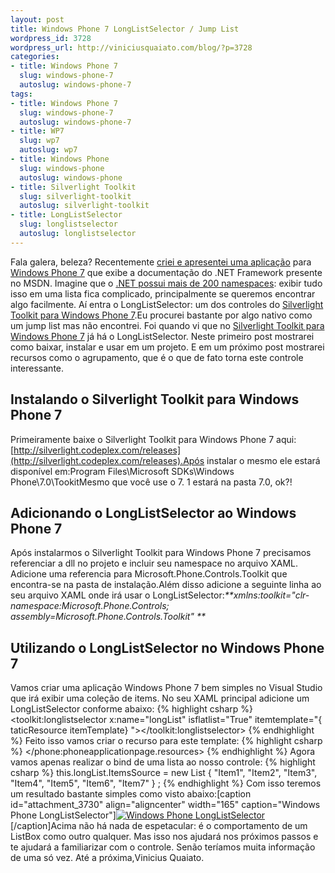 ```yaml
--- 
layout: post
title: Windows Phone 7 LongListSelector / Jump List
wordpress_id: 3728
wordpress_url: http://viniciusquaiato.com/blog/?p=3728
categories: 
- title: Windows Phone 7
  slug: windows-phone-7
  autoslug: windows-phone-7
tags: 
- title: Windows Phone 7
  slug: windows-phone-7
  autoslug: windows-phone-7
- title: WP7
  slug: wp7
  autoslug: wp7
- title: Windows Phone
  slug: windows-phone
  autoslug: windows-phone
- title: Silverlight Toolkit
  slug: silverlight-toolkit
  autoslug: silverlight-toolkit
- title: LongListSelector
  slug: longlistselector
  autoslug: longlistselector
---
```

Fala galera, beleza? Recentemente [criei e apresentei uma aplicação](http://viniciusquaiato.com/blog/tdc2011-palestra-sobre-windows-phone-e-windows-azure/) para [Windows Phone 7](http://viniciusquaiato.com/blog/category/windows-phone-7/) que exibe a documentação do .NET Framework presente no MSDN. Imagine que o [.NET possui mais de 200 namespaces](http://msdn.microsoft.com/pt-br/library/ms229335.aspx): exibir tudo isso em uma lista fica complicado, principalmente se queremos encontrar algo facilmente. Aí entra o LongListSelector: um dos controles do [Silverlight Toolkit para Windows Phone 7](http://silverlight.codeplex.com/).Eu procurei bastante por algo nativo como um jump list mas não encontrei. Foi quando vi que no [Silverlight Toolkit para Windows Phone 7](http://silverlight.codeplex.com/) já há o LongListSelector. Neste primeiro post mostrarei como baixar, instalar e usar em um projeto. E em um próximo post mostrarei recursos como o agrupamento, que é o que de fato torna este controle interessante.

## Instalando o Silverlight Toolkit para Windows Phone 7
Primeiramente baixe o Silverlight Toolkit para Windows Phone 7 aqui: [http://silverlight.codeplex.com/releases](http://silverlight.codeplex.com/releases).Após instalar o mesmo ele estará disponível em:Program Files\Microsoft SDKs\Windows Phone\7.0\TookitMesmo que você use o 7. 1 estará na pasta 7.0, ok?!

## Adicionando o LongListSelector ao Windows Phone 7
Após instalarmos o Silverlight Toolkit para Windows Phone 7 precisamos referenciar a dll no projeto e incluir seu namespace no arquivo XAML. Adicione uma referencia para Microsoft.Phone.Controls.Toolkit que encontra-se na pasta de instalação.Além disso adicione a seguinte linha ao seu arquivo XAML onde irá usar o LongListSelector:_**xmlns:toolkit="clr-namespace:Microsoft.Phone.Controls;
    assembly=Microsoft.Phone.Controls.Toolkit" **_

## Utilizando o LongListSelector no Windows Phone 7
Vamos criar uma aplicação Windows Phone 7 bem simples no Visual Studio que irá exibir uma coleção de items. No seu XAML principal adicione um LongListSelector conforme abaixo:
{% highlight csharp %}
<toolkit:longlistselector x:name="longList" isflatlist="True" itemtemplate="{
taticResource itemTemplate}
"></toolkit:longlistselector>
{% endhighlight %}
Feito isso vamos criar o recurso para este template:
{% highlight csharp %}
        <textblock text="{
inding}
" foreground="White" fontsize="30"></textblock>    </datatemplate>   </phone:phoneapplicationpage.resources>
{% endhighlight %}
Agora vamos apenas realizar o bind de uma lista ao nosso controle:
{% highlight csharp %}
this.longList.ItemsSource = new List<string> { "Item1", "Item2", "Item3", "Item4", "Item5", "Item6", "Item7" }
;
    </string>
{% endhighlight %}
Com isso teremos um resultado bastante simples como visto abaixo:[caption id="attachment_3730" align="aligncenter" width="165" caption="Windows Phone LongListSelector"][![Windows Phone LongListSelector](http://viniciusquaiato.com/images_posts/Windows-Phone-LongListSelector-165x300.png "Windows Phone LongListSelector")](http://viniciusquaiato.com/images_posts/Windows-Phone-LongListSelector.png)[/caption]Acima não há nada de espetacular: é o comportamento de um ListBox como outro qualquer. Mas isso nos ajudará nos próximos passos e te ajudará a familiarizar com o controle. Senão teríamos muita informação de uma só vez. Até a próxima,Vinicius Quaiato.
